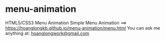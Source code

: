 # menu-animation
HTML5/CSS3 Menu Animation
Simple Menu Animation 
 ==> https://hoanglongkb.github.io/menu-animation/menu.html
 You can ask me anything at: hoanglongwork@gmail.com
